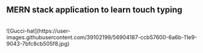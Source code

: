 
<h2>MERN stack application to learn touch typing</h2>
<br/>
![Gucci-hat](https://user-images.githubusercontent.com/39102199/56904187-ccb57600-6a6b-11e9-9043-7bfc8cb505f8.jpg)
